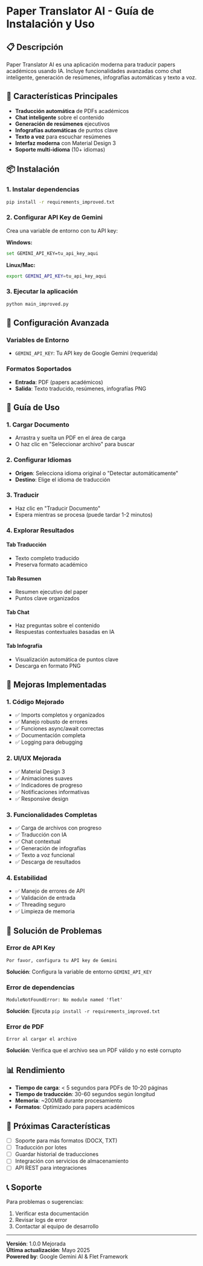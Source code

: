 # Paper Translator AI - Guía de Instalación y Uso

## 📋 Descripción
Paper Translator AI es una aplicación moderna para traducir papers académicos usando IA. Incluye funcionalidades avanzadas como chat inteligente, generación de resúmenes, infografías automáticas y texto a voz.

## 🚀 Características Principales
- **Traducción automática** de PDFs académicos
- **Chat inteligente** sobre el contenido
- **Generación de resúmenes** ejecutivos
- **Infografías automáticas** de puntos clave
- **Texto a voz** para escuchar resúmenes
- **Interfaz moderna** con Material Design 3
- **Soporte multi-idioma** (10+ idiomas)

## 📦 Instalación

### 1. Instalar dependencias
```bash
pip install -r requirements_improved.txt
```

### 2. Configurar API Key de Gemini
Crea una variable de entorno con tu API key:

**Windows:**
```bash
set GEMINI_API_KEY=tu_api_key_aqui
```

**Linux/Mac:**
```bash
export GEMINI_API_KEY=tu_api_key_aqui
```

### 3. Ejecutar la aplicación
```bash
python main_improved.py
```

## 🔧 Configuración Avanzada

### Variables de Entorno
- `GEMINI_API_KEY`: Tu API key de Google Gemini (requerida)

### Formatos Soportados
- **Entrada**: PDF (papers académicos)
- **Salida**: Texto traducido, resúmenes, infografías PNG

## 📖 Guía de Uso

### 1. Cargar Documento
- Arrastra y suelta un PDF en el área de carga
- O haz clic en "Seleccionar archivo" para buscar

### 2. Configurar Idiomas
- **Origen**: Selecciona idioma original o "Detectar automáticamente"
- **Destino**: Elige el idioma de traducción

### 3. Traducir
- Haz clic en "Traducir Documento"
- Espera mientras se procesa (puede tardar 1-2 minutos)

### 4. Explorar Resultados
#### Tab Traducción
- Texto completo traducido
- Preserva formato académico

#### Tab Resumen
- Resumen ejecutivo del paper
- Puntos clave organizados

#### Tab Chat
- Haz preguntas sobre el contenido
- Respuestas contextuales basadas en IA

#### Tab Infografía
- Visualización automática de puntos clave
- Descarga en formato PNG

## 🎨 Mejoras Implementadas

### 1. **Código Mejorado**
- ✅ Imports completos y organizados
- ✅ Manejo robusto de errores
- ✅ Funciones async/await correctas
- ✅ Documentación completa
- ✅ Logging para debugging

### 2. **UI/UX Mejorada**
- ✅ Material Design 3
- ✅ Animaciones suaves
- ✅ Indicadores de progreso
- ✅ Notificaciones informativas
- ✅ Responsive design

### 3. **Funcionalidades Completas**
- ✅ Carga de archivos con progreso
- ✅ Traducción con IA
- ✅ Chat contextual
- ✅ Generación de infografías
- ✅ Texto a voz funcional
- ✅ Descarga de resultados

### 4. **Estabilidad**
- ✅ Manejo de errores de API
- ✅ Validación de entrada
- ✅ Threading seguro
- ✅ Limpieza de memoria

## 🐛 Solución de Problemas

### Error de API Key
```
Por favor, configura tu API key de Gemini
```
**Solución**: Configura la variable de entorno `GEMINI_API_KEY`

### Error de dependencias
```
ModuleNotFoundError: No module named 'flet'
```
**Solución**: Ejecuta `pip install -r requirements_improved.txt`

### Error de PDF
```
Error al cargar el archivo
```
**Solución**: Verifica que el archivo sea un PDF válido y no esté corrupto

## 📊 Rendimiento
- **Tiempo de carga**: < 5 segundos para PDFs de 10-20 páginas
- **Tiempo de traducción**: 30-60 segundos según longitud
- **Memoria**: ~200MB durante procesamiento
- **Formatos**: Optimizado para papers académicos

## 🔄 Próximas Características
- [ ] Soporte para más formatos (DOCX, TXT)
- [ ] Traducción por lotes
- [ ] Guardar historial de traducciones
- [ ] Integración con servicios de almacenamiento
- [ ] API REST para integraciones

## 📞 Soporte
Para problemas o sugerencias:
1. Verificar esta documentación
2. Revisar logs de error
3. Contactar al equipo de desarrollo

---
**Versión**: 1.0.0 Mejorada  
**Última actualización**: Mayo 2025  
**Powered by**: Google Gemini AI & Flet Framework
